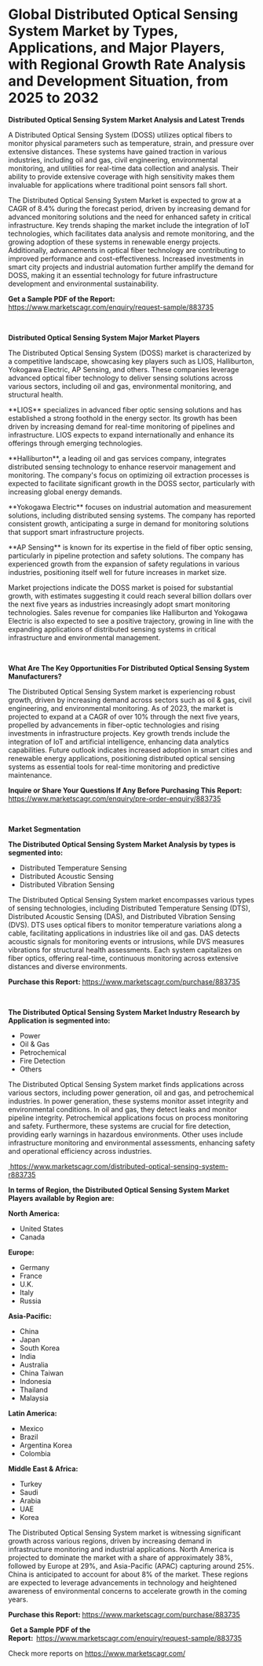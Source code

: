 <p><h1>Global Distributed Optical Sensing System Market by Types, Applications, and Major Players, with Regional Growth Rate Analysis and Development Situation, from 2025 to 2032</h1></p><p><strong>Distributed Optical Sensing System Market Analysis and Latest Trends</strong></p>
<p><p>A Distributed Optical Sensing System (DOSS) utilizes optical fibers to monitor physical parameters such as temperature, strain, and pressure over extensive distances. These systems have gained traction in various industries, including oil and gas, civil engineering, environmental monitoring, and utilities for real-time data collection and analysis. Their ability to provide extensive coverage with high sensitivity makes them invaluable for applications where traditional point sensors fall short.</p><p>The Distributed Optical Sensing System Market is expected to grow at a CAGR of 8.4% during the forecast period, driven by increasing demand for advanced monitoring solutions and the need for enhanced safety in critical infrastructure. Key trends shaping the market include the integration of IoT technologies, which facilitates data analysis and remote monitoring, and the growing adoption of these systems in renewable energy projects. Additionally, advancements in optical fiber technology are contributing to improved performance and cost-effectiveness. Increased investments in smart city projects and industrial automation further amplify the demand for DOSS, making it an essential technology for future infrastructure development and environmental sustainability.</p></p>
<p><strong>Get a Sample PDF of the Report:&nbsp;</strong> <a href="https://www.marketscagr.com/enquiry/request-sample/883735?utm_campaign=2110&utm_medium=2&utm_source=Github&utm_content=ia&utm_term=24022025&utm_id=distributed-optical-sensing-system">https://www.marketscagr.com/enquiry/request-sample/883735</a></p>
<p>&nbsp;</p>
<p><strong>Distributed Optical Sensing System Major Market Players</strong></p>
<p><p>The Distributed Optical Sensing System (DOSS) market is characterized by a competitive landscape, showcasing key players such as LIOS, Halliburton, Yokogawa Electric, AP Sensing, and others. These companies leverage advanced optical fiber technology to deliver sensing solutions across various sectors, including oil and gas, environmental monitoring, and structural health.</p><p>**LIOS** specializes in advanced fiber optic sensing solutions and has established a strong foothold in the energy sector. Its growth has been driven by increasing demand for real-time monitoring of pipelines and infrastructure. LIOS expects to expand internationally and enhance its offerings through emerging technologies.</p><p>**Halliburton**, a leading oil and gas services company, integrates distributed sensing technology to enhance reservoir management and monitoring. The company's focus on optimizing oil extraction processes is expected to facilitate significant growth in the DOSS sector, particularly with increasing global energy demands.</p><p>**Yokogawa Electric** focuses on industrial automation and measurement solutions, including distributed sensing systems. The company has reported consistent growth, anticipating a surge in demand for monitoring solutions that support smart infrastructure projects.</p><p>**AP Sensing** is known for its expertise in the field of fiber optic sensing, particularly in pipeline protection and safety solutions. The company has experienced growth from the expansion of safety regulations in various industries, positioning itself well for future increases in market size.</p><p>Market projections indicate the DOSS market is poised for substantial growth, with estimates suggesting it could reach several billion dollars over the next five years as industries increasingly adopt smart monitoring technologies. Sales revenue for companies like Halliburton and Yokogawa Electric is also expected to see a positive trajectory, growing in line with the expanding applications of distributed sensing systems in critical infrastructure and environmental management.</p></p>
<p>&nbsp;</p>
<p><strong>What Are The Key Opportunities For Distributed Optical Sensing System Manufacturers?</strong></p>
<p><p>The Distributed Optical Sensing System market is experiencing robust growth, driven by increasing demand across sectors such as oil & gas, civil engineering, and environmental monitoring. As of 2023, the market is projected to expand at a CAGR of over 10% through the next five years, propelled by advancements in fiber-optic technologies and rising investments in infrastructure projects. Key growth trends include the integration of IoT and artificial intelligence, enhancing data analytics capabilities. Future outlook indicates increased adoption in smart cities and renewable energy applications, positioning distributed optical sensing systems as essential tools for real-time monitoring and predictive maintenance.</p></p>
<p><strong>Inquire or Share Your Questions If Any Before Purchasing This Report:</strong> <a href="https://www.marketscagr.com/enquiry/pre-order-enquiry/883735?utm_campaign=2110&utm_medium=2&utm_source=Github&utm_content=ia&utm_term=24022025&utm_id=distributed-optical-sensing-system">https://www.marketscagr.com/enquiry/pre-order-enquiry/883735</a></p>
<p>&nbsp;</p>
<p><strong>Market Segmentation</strong></p>
<p><strong>The Distributed Optical Sensing System Market Analysis by types is segmented into:</strong></p>
<p><ul><li>Distributed Temperature Sensing</li><li>Distributed Acoustic Sensing</li><li>Distributed Vibration Sensing</li></ul></p>
<p><p>The Distributed Optical Sensing System market encompasses various types of sensing technologies, including Distributed Temperature Sensing (DTS), Distributed Acoustic Sensing (DAS), and Distributed Vibration Sensing (DVS). DTS uses optical fibers to monitor temperature variations along a cable, facilitating applications in industries like oil and gas. DAS detects acoustic signals for monitoring events or intrusions, while DVS measures vibrations for structural health assessments. Each system capitalizes on fiber optics, offering real-time, continuous monitoring across extensive distances and diverse environments.</p></p>
<p><strong>Purchase this Report:&nbsp;</strong><a href="https://www.marketscagr.com/purchase/883735?utm_campaign=2110&utm_medium=2&utm_source=Github&utm_content=ia&utm_term=24022025&utm_id=distributed-optical-sensing-system">https://www.marketscagr.com/purchase/883735</a></p>
<p>&nbsp;</p>
<p><strong>The Distributed Optical Sensing System Market Industry Research by Application is segmented into:</strong></p>
<p><ul><li>Power</li><li>Oil & Gas</li><li>Petrochemical</li><li>Fire Detection</li><li>Others</li></ul></p>
<p><p>The Distributed Optical Sensing System market finds applications across various sectors, including power generation, oil and gas, and petrochemical industries. In power generation, these systems monitor asset integrity and environmental conditions. In oil and gas, they detect leaks and monitor pipeline integrity. Petrochemical applications focus on process monitoring and safety. Furthermore, these systems are crucial for fire detection, providing early warnings in hazardous environments. Other uses include infrastructure monitoring and environmental assessments, enhancing safety and operational efficiency across industries.</p></p>
<p><a href="https://www.marketscagr.com/distributed-optical-sensing-system-r883735?utm_campaign=2110&utm_medium=2&utm_source=Github&utm_content=ia&utm_term=24022025&utm_id=distributed-optical-sensing-system">&nbsp;https://www.marketscagr.com/distributed-optical-sensing-system-r883735</a></p>
<p><strong>In terms of Region, the Distributed Optical Sensing System Market Players available by Region are:</strong></p>
<p>
    <p> <strong> North America: </strong>
        <ul>
            <li>United States</li>
            <li>Canada</li>
        </ul>
        </p> 
    <p> <strong> Europe: </strong>
        <ul>
            <li>Germany</li>
            <li>France</li>
            <li>U.K.</li>
            <li>Italy</li>
            <li>Russia</li>
        </ul>
        </p> 
    <p> <strong> Asia-Pacific: </strong>
        <ul>
            <li>China</li>
            <li>Japan</li>
            <li>South Korea</li>
            <li>India</li>
            <li>Australia</li>
            <li>China Taiwan</li>
            <li>Indonesia</li>
            <li>Thailand</li>
            <li>Malaysia</li>
        </ul>
        </p> 
    <p> <strong> Latin America: </strong>
        <ul>
            <li>Mexico</li>
            <li>Brazil</li>
            <li>Argentina Korea</li>
            <li>Colombia</li>
        </ul>
        </p> 
    <p> <strong> Middle East & Africa: </strong>
        <ul>
            <li>Turkey</li>
            <li>Saudi</li>
            <li>Arabia</li>
            <li>UAE</li>
            <li>Korea</li>
        </ul>
    </p>
    </p>
<p><p>The Distributed Optical Sensing System market is witnessing significant growth across various regions, driven by increasing demand in infrastructure monitoring and industrial applications. North America is projected to dominate the market with a share of approximately 38%, followed by Europe at 29%, and Asia-Pacific (APAC) capturing around 25%. China is anticipated to account for about 8% of the market. These regions are expected to leverage advancements in technology and heightened awareness of environmental concerns to accelerate growth in the coming years.</p></p>
<p><strong>Purchase this Report: </strong><a href="https://www.marketscagr.com/purchase/883735?utm_campaign=2110&utm_medium=2&utm_source=Github&utm_content=ia&utm_term=24022025&utm_id=distributed-optical-sensing-system">https://www.marketscagr.com/purchase/883735</a></p>
<p>&nbsp;<strong>Get a Sample PDF of the Report:&nbsp;&nbsp;</strong><a href="https://www.marketscagr.com/enquiry/request-sample/883735?utm_campaign=2110&utm_medium=2&utm_source=Github&utm_content=ia&utm_term=24022025&utm_id=distributed-optical-sensing-system">https://www.marketscagr.com/enquiry/request-sample/883735</a></p>
<p><strong></strong></p>
<p>Check more reports on <a href="https://www.marketscagr.com/?utm_campaign=2110&utm_medium=2&utm_source=Github&utm_content=ia&utm_term=24022025&utm_id=distributed-optical-sensing-system">https://www.marketscagr.com/</a></p>